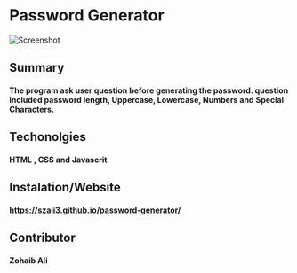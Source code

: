 # Password Generator

![Screenshot](password-generator\passwordGeneratorScreenShoot.PNG)

## Summary
#### The program ask user question before generating the password. question included password length, Uppercase, Lowercase, Numbers and Special Characters.

## Techonolgies
#### HTML , CSS and Javascrit

## Instalation/Website
#### https://szali3.github.io/password-generator/

## Contributor
#### Zohaib Ali
